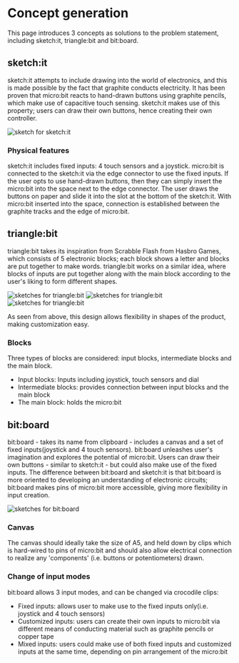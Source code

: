 # Concept generation
This page introduces 3 concepts as solutions to the problem statement, including sketch:it, triangle:bit and bit:board.

## sketch:it
sketch:it attempts to include drawing into the world of electronics, and this is made possible by the fact that graphite conducts electricity. It has been proven that micro:bit reacts to hand-drawn buttons using graphite pencils, which make use of capacitive touch sensing. sketch:it makes use of this property; users can draw their own buttons, hence creating their own controller.

![sketch for sketch:it](https://raw.githubusercontent.com/t-tht/bitboard-docs/master/Images/sketchit3.jpg)

### Physical features
sketch:it includes fixed inputs: 4 touch sensors and a joystick. micro:bit is connected to the sketch:it via the edge connector to use the fixed inputs. If the user opts to use hand-drawn buttons, then they can simply insert the micro:bit into the space next to the edge connector. The user draws the buttons on paper and slide it into the slot at the bottom of the sketch:it. With micro:bit inserted into the space, connection is established between the graphite tracks and the edge of micro:bit.

## triangle:bit
triangle:bit takes its inspiration from Scrabble Flash from Hasbro Games, which consists of 5 electronic blocks; each block shows a letter and blocks are put together to make words. triangle:bit works on a similar idea, where blocks of inputs are put together along with the main block according to the user's liking to form different shapes.

![sketches for triangle:bit](https://raw.githubusercontent.com/t-tht/bitboard-docs/master/Images/trianglebit.jpg)
![sketches for triangle:bit](https://raw.githubusercontent.com/t-tht/bitboard-docs/master/Images/trianglebit2.jpg)
![sketches for triangle:bit](https://raw.githubusercontent.com/t-tht/bitboard-docs/master/Images/trianglebit3.jpg)

As seen from above, this design allows flexibility in shapes of the product, making customization easy.

### Blocks
Three types of blocks are considered: input blocks, intermediate blocks and the main block.
* Input blocks: Inputs including joystick, touch sensors and dial
* Intermediate blocks: provides connection between input blocks and the main block
* The main block: holds the micro:bit

## bit:board
bit:board - takes its name from clipboard - includes a canvas and a set of fixed inputs(joystick and 4 touch sensors). bit:board unleashes user's imagination and explores the potential of micro:bit. Users can draw their own buttons - similar to sketch:it - but could also make use of the fixed inputs. The difference between bit:board and sketch:it is that bit:board is more oriented to developing an understanding of electronic circuits; bit:board makes pins of micro:bit more accessible, giving more flexibility in input creation.

![sketches for bit:board](https://raw.githubusercontent.com/t-tht/bitboard-docs/master/Images/bitboard.jpg)  

### Canvas
The canvas should ideally take the size of A5, and held down by clips which is hard-wired to pins of micro:bit and should also allow electrical connection to realize any 'components' (i.e. buttons or potentiometers) drawn.

### Change of input modes
bit:board allows 3 input modes, and can be changed via crocodile clips:
* Fixed inputs: allows user to make use to the fixed inputs only(i.e. joystick and 4 touch sensors)
* Customized inputs: users can create their own inputs to micro:bit via different means of conducting material such as graphite pencils or copper tape
* Mixed inputs: users could make use of both fixed inputs and customized inputs at the same time, depending on pin arrangement of the micro:bit
